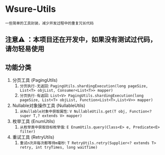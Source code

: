 # Wsure-Utils
    一些简单的工具封装，减少开发过程中的重复冗长代码
## 注意⚠️ ：本项目还在开发中，如果没有测试过代码，请勿轻易使用

## 功能分类
1. 分页工具 (PagingUtils)
    1. `分页执行-无返回`: `PagingUtils.shardingExecution(long pageSize, List<T> objList, Consumer<List<T>> mapper)`
    2. `分页执行-有返回`: `List<V> PagingUtils.shardingExecution(long pageSize, List<T> objList, Function<List<T>,List<V>> mapper)` 
2. Nullable对象操作工具 (NullableUtils)
    1. `从Nullable对象中获取属性`: `V NullableUtils.get(T obj, Function<? super T,? extends V> mapper)`
3. 枚举工具 (EnumUtils)
    1.  `从枚举类中获取目标枚举值`: `E EnumUtils.query(Class<E> e, Predicate<E> filter)`
4. 重试工具 (RetryUtils)
    1.  `重试n次并每次都等待m毫秒`: `T RetryUtils.retry(Supplier<? extends T> retry, int tryTimes, long waitTime)`